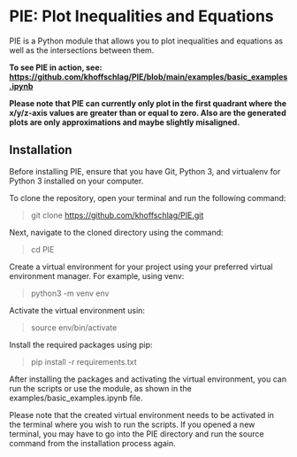 # PIE: Plot Inequalities and Equations

PIE is a Python module that allows you to plot inequalities and equations as well as the intersections between them.

**To see PIE in action, see: https://github.com/khoffschlag/PIE/blob/main/examples/basic_examples.ipynb**

**Please note that PIE can currently only plot in the
first quadrant where the x/y/z-axis values are greater than or equal to zero.
Also are the generated plots are only approximations and maybe slightly misaligned.**

## Installation

Before installing PIE, ensure that you have Git, Python 3, and virtualenv for Python 3 installed on your computer.

To clone the repository, open your terminal and run the following command:

> git clone https://github.com/khoffschlag/PIE.git

Next, navigate to the cloned directory using the command:

> cd PIE


Create a virtual environment for your project using your preferred virtual environment manager.
For example, using venv:

> python3 -m venv env

Activate the virtual environment usin:

> source env/bin/activate


Install the required packages using pip:

> pip install -r requirements.txt


After installing the packages and activating the virtual environment, you can run the scripts or use the module,
as shown in the examples/basic_examples.ipynb file.

Please note that the created virtual environment needs to be activated in the terminal where you wish to run the scripts.
If you opened a new terminal, you may have to go into the PIE directory and run the source command from the installation
process again.
